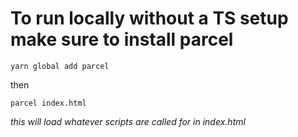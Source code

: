 <h1>
To run locally without a TS setup make sure to install parcel
</h1>

```
yarn global add parcel
```
then
```
parcel index.html
```
<i> this will load whatever scripts are called for in index.html</i>
